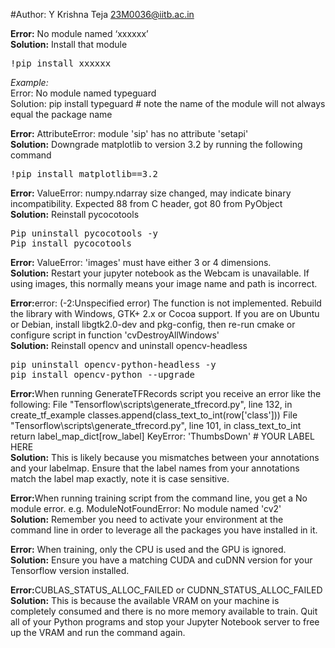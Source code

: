 #Author: Y Krishna Teja 23M0036@iitb.ac.in

<b>Error:</b> No module named ‘xxxxxx’<br/>
<b>Solution:</b> Install that module
<pre>!pip install xxxxxx</pre>

<i>Example:</i><br/>
Error: No module named typeguard<br/>
Solution: pip install typeguard  # note the name of the module will not always equal the package name

<b>Error:</b> AttributeError: module 'sip' has no attribute 'setapi'<br/>
<b>Solution:</b> Downgrade matplotlib to version 3.2 by running the following command
<pre>!pip install matplotlib==3.2</pre>

<b>Error:</b> ValueError: numpy.ndarray size changed, may indicate binary incompatibility. Expected 88 from C header, got 80 from PyObject<br/>
<b>Solution:</b>  Reinstall pycocotools
<pre>Pip uninstall pycocotools -y
Pip install pycocotools</pre>

<b>Error:</b> ValueError: 'images' must have either 3 or 4 dimensions.<br/>
<b>Solution:</b> Restart your jupyter notebook as the Webcam is unavailable. If using images, this normally means your image name and path is incorrect.

<b>Error:</b>error: (-2:Unspecified error) The function is not implemented. Rebuild the library with Windows, GTK+ 2.x or Cocoa support. If you are on Ubuntu or Debian, install libgtk2.0-dev and pkg-config, then re-run cmake or configure script in function 'cvDestroyAllWindows'<br/>
<b>Solution:</b> Reinstall opencv and uninstall opencv-headless
<pre>
pip uninstall opencv-python-headless -y
pip install opencv-python --upgrade
</pre>

<b>Error:</b>When running GenerateTFRecords script you receive an error like the following:
  File "Tensorflow\scripts\generate_tfrecord.py", line 132, in create_tf_example
    classes.append(class_text_to_int(row['class']))
  File "Tensorflow\scripts\generate_tfrecord.py", line 101, in class_text_to_int
    return label_map_dict[row_label]
KeyError: 'ThumbsDown' # YOUR LABEL HERE
 <br/>
<b>Solution:</b> This is likely because you mismatches between your annotations and your labelmap. Ensure that the label names from your annotations match the label map exactly, note it is case sensitive. 

<b>Error:</b>When running training script from the command line, you get a No module error. e.g. ModuleNotFoundError: No module named 'cv2'
 <br/>
<b>Solution:</b> Remember you need to activate your environment at the command line in order to leverage all the packages you have installed in it. 

<b>Error:</b> When training, only the CPU is used and the GPU is ignored. 
<br/>
<b>Solution:</b> Ensure you have a matching CUDA and cuDNN version for your Tensorflow version installed. 

<b>Error:</b>CUBLAS_STATUS_ALLOC_FAILED or CUDNN_STATUS_ALLOC_FAILED <br/>
<b>Solution:</b> This is because the available VRAM on your machine is completely consumed and there is no more memory available to train. Quit all of your Python programs and stop your Jupyter Notebook server to free up the VRAM and run the command again. 




